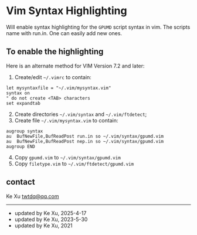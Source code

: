 # Vim Syntax Highlighting

Will enable syntax highlighting for the `GPUMD` script syntax in vim. The scripts name with run.in. One can easily add new ones.

## To enable the highlighting

Here is an alternate method for VIM Version 7.2 and later:

1. Create/edit `~/.vimrc` to contain:
```
let mysyntaxfile = "~/.vim/mysyntax.vim"
syntax on
" do not create <TAB> characters
set expandtab
```
2. Create directories `~/.vim/syntax` and `~/.vim/ftdetect`;
3. Create file `~/.vim/mysyntax.vim` to contain:
```
augroup syntax
au  BufNewFile,BufReadPost run.in so ~/.vim/syntax/gpumd.vim
au  BufNewFile,BufReadPost nep.in so ~/.vim/syntax/gpumd.vim
augroup END
```
4. Copy `gpumd.vim` to `~/.vim/syntax/gpumd.vim`
5. Copy `filetype.vim` to `~/.vim/ftdetect/gpumd.vim`

## contact

Ke Xu <twtdq@qq.com>

-----

- updated by Ke Xu, 2025-4-17
- updated by Ke Xu, 2023-5-30
- updated by Ke Xu, 2021


